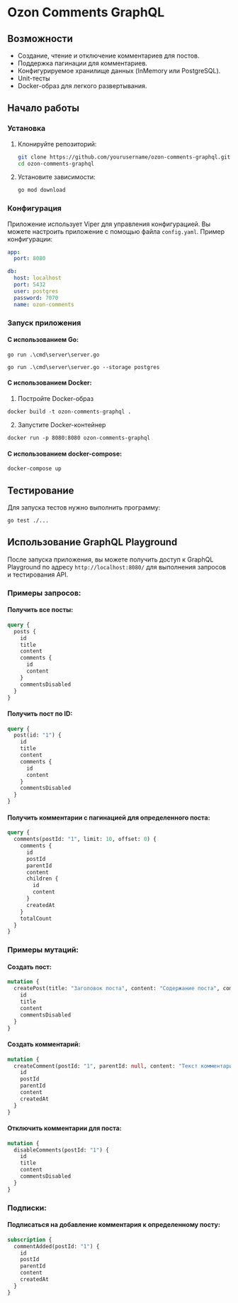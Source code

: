 # Ozon Comments GraphQL

## Возможности

- Создание, чтение и отключение комментариев для постов.
- Поддержка пагинации для комментариев.
- Конфигурируемое хранилище данных (InMemory или PostgreSQL).
- Unit-тесты
- Docker-образ для легкого развертывания.

## Начало работы

### Установка

1. Клонируйте репозиторий:
    ```sh
    git clone https://github.com/yourusername/ozon-comments-graphql.git
    cd ozon-comments-graphql
    ```

2. Установите зависимости:
    ```sh
    go mod download
    ```

### Конфигурация

Приложение использует Viper для управления конфигурацией. Вы можете настроить приложение с помощью файла `config.yaml`. Пример конфигурации:

```yaml
app:
  port: 8080

db:
  host: localhost
  port: 5432
  user: postgres
  password: 7070
  name: ozon-comments
```

### Запуск приложения

#### С использованием Go:
```
go run .\cmd\server\server.go
```

```
go run .\cmd\server\server.go --storage postgres
```

#### С использованием Docker:
1. Постройте Docker-образ
```
docker build -t ozon-comments-graphql .
```
2. Запустите Docker-контейнер
```
docker run -p 8080:8080 ozon-comments-graphql
```
#### С использованием docker-compose:
```
docker-compose up
```

## Тестирование
Для запуска тестов нужно выполнить программу:
```
go test ./...
```

## Использование GraphQL Playground

После запуска приложения, вы можете получить доступ к GraphQL Playground по адресу `http://localhost:8080/` для выполнения запросов и тестирования API.

### Примеры запросов:
#### Получить все посты:
```graphql
query {
  posts {
    id
    title
    content
    comments {
      id
      content
    }
    commentsDisabled
  }
}
```

#### Получить пост по ID:
```graphql
query {
  post(id: "1") {
    id
    title
    content
    comments {
      id
      content
    }
    commentsDisabled
  }
}
```

#### Получить комментарии с пагинацией для определенного поста:
```graphql
query {
  comments(postId: "1", limit: 10, offset: 0) {
    comments {
      id
      postId
      parentId
      content
      children {
        id
        content
      }
      createdAt
    }
    totalCount
  }
}
```

### Примеры мутаций:
#### Создать пост:
```graphql
mutation {
  createPost(title: "Заголовок поста", content: "Содержание поста", commentsDisabled: false) {
    id
    title
    content
    commentsDisabled
  }
}
```

#### Создать комментарий:
```graphql
mutation {
  createComment(postId: "1", parentId: null, content: "Текст комментария") {
    id
    postId
    parentId
    content
    createdAt
  }
}
```

#### Отключить комментарии для поста:
```graphql
mutation {
  disableComments(postId: "1") {
    id
    title
    content
    commentsDisabled
  }
}
```

### Подписки:
#### Подписаться на добавление комментария к определенному посту:
```graphql
subscription {
  commentAdded(postId: "1") {
    id
    postId
    parentId
    content
    createdAt
  }
}
```
